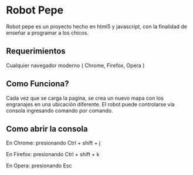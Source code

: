 # Robot Pepe

Robot pepe es un proyecto hecho en html5 y javascript, con la finalidad de enseñar a programar a los chicos.

## Requerimientos

Cualquier navegador moderno ( Chrome, Firefox, Opera )

## Como Funciona?

Cada vez que se carga la pagina,  se crea un nuevo mapa con  los engranajes en una ubicación diferente.
El robot puede controlarse vía consola ingresando comando por comando.

## Como abrir la consola

 En Chrome: presionando Ctrl + shift + j

En Firefox: presionando Ctrl + shift + k

En Opera: presionando  Esc
